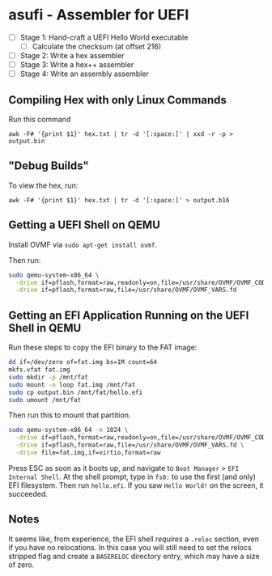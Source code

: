 # asufi - Assembler for UEFI

- [ ] Stage 1: Hand-craft a UEFI Hello World executable
  - [ ] Calculate the checksum (at offset 216)
- [ ] Stage 2: Write a hex assembler
- [ ] Stage 3: Write a hex++ assembler
- [ ] Stage 4: Write an assembly assembler

## Compiling Hex with only Linux Commands

Run this command

```
awk -F# '{print $1}' hex.txt | tr -d '[:space:]' | xxd -r -p > output.bin
```

## "Debug Builds"

To view the hex, run:

```
awk -F# '{print $1}' hex.txt | tr -d '[:space:]' > output.b16
```

## Getting a UEFI Shell on QEMU

Install OVMF via `sudo apt-get install ovmf`.

Then run:

```bash
sudo qemu-system-x86_64 \
  -drive if=pflash,format=raw,readonly=on,file=/usr/share/OVMF/OVMF_CODE.fd \
  -drive if=pflash,format=raw,file=/usr/share/OVMF/OVMF_VARS.fd
```

## Getting an EFI Application Running on the UEFI Shell in QEMU

Run these steps to copy the EFI binary to the FAT image:

```bash
dd if=/dev/zero of=fat.img bs=1M count=64
mkfs.vfat fat.img
sudo mkdir -p /mnt/fat
sudo mount -o loop fat.img /mnt/fat
sudo cp output.bin /mnt/fat/hello.efi
sudo umount /mnt/fat
```

Then run this to mount that partition.

```bash
sudo qemu-system-x86_64 -m 1024 \
  -drive if=pflash,format=raw,readonly=on,file=/usr/share/OVMF/OVMF_CODE.fd \
  -drive if=pflash,format=raw,file=/usr/share/OVMF/OVMF_VARS.fd \
  -drive file=fat.img,if=virtio,format=raw
```

Press ESC as soon as it boots up, and navigate to
`Boot Manager` > `EFI Internal Shell`. At the shell prompt, type in `fs0:` to
use the first (and only) EFI filesystem. Then run `hello.efi`. If you saw
`Hello World!` on the screen, it succeeded.

## Notes

It seems like, from experience, the EFI shell _requires_ a `.reloc` section,
even if you have no relocations. In this case you will still need to set the
relocs stripped flag and create a `BASERELOC` directory entry, which may have
a size of zero.
